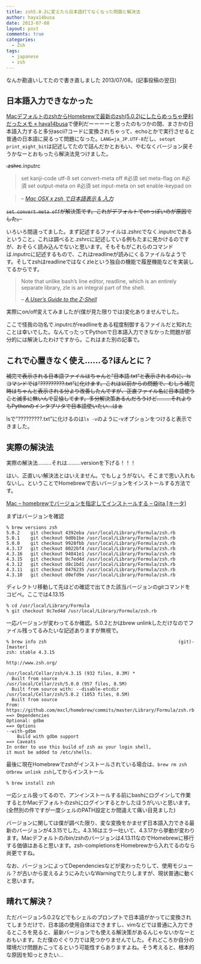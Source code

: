 ```yaml
---
title: zsh5.0.2に変えたら日本語打てなくなった問題と解決法
author: haya14busa
date: 2013-07-08
layout: post
comments: true
categories:
  - Zsh
tags:
  - japanese
  - zsh
---
```

なんか勘違いしてたので書き直しました 2013/07/08。(記事投稿の翌日)

## 日本語入力できなかった

[MacデフォルトのzshからHomebrewで最新のzsh(5.0.2)にしたらめっちゃ便利だったメモ « haya14busa][1]で便利だーーーーと思ったのもつかの間、まさかの日本語入力すると多分ascii?コードに変換されちゃって、echoとかで実行させると普通の日本語に戻るって問題になった。`LANG=ja_JP.UTF-8`だし、`setopt print_eight_bit`は記述してたので詰んだかとおもい、やむなくバージョン戻そうかなーとおもったら解決法見つけました。

<s>.zshrc</s>.inputrc

> set kanji-code utf-8 set convert-meta off #必須 set meta-flag on #必須 set output-meta on #必須 set input-meta on set enable-keypad on

> &#8211; <cite><a href="http://www.hasta-pronto.org/2006/10/02/mac-osx-x-zsh.html">Mac OSX x zsh で日本語表示 & 入力</a></cite>

<s>`set convert-meta off`が解決策です。これがデフォルトでonっぽいのが原因でした。</s>

いろいろ間違ってました。まず記述するファイルは.zshrcでなく.inputrcであるということ。これは調べると.zshrcに記述している例もたまに見かけるのですが、おそらく読み込んでないと思います。そもそもがこれらのコマンドは.inputrcに記述するもので、これはreadlineが読みにくるファイルなようです。そしてzshはreadlineではなくzleという独自の機能で履歴機能などを実装してるからです。

> Note that unlike bash&#8217;s line editor, readline, which is an entirely separate library, zle is an integral part of the shell.
> 
> &#8211; <cite><a href="http://zsh.sourceforge.net/Guide/zshguide04.html">A User&#8217;s Guide to the Z-Shell</a></cite>

実際にon/off変えてみましたが(僕が見た限りでは)変化ありませんでした。

ここで怪我の功名で.inputrcがreadlineをある程度制御するファイルだと知れたことは幸いでした。なんてったってPythonで日本語入力できなかった問題が部分的には解決したわけですから。これはまた別の記事で。

## これで心置きなく使え……る?ほんとに？

<s>補完で表示される日本語ファイルはちゃんと&#8221;日本語.txt&#8221;と表示されるのに、lsコマンドでは&#8221;?????????.txt&#8221;に化けます。これは以前からの問題で、むしろ補完時はちゃんと表示される分より改善したんですが、正直ファイル名に日本語使うこと滅多に無いんで妥協してます。多分解決策あるんだろうけど………それよりもPythonのインタプリタで日本語使いたい…はぁ</s>

lsで&#8221;?????????.txt&#8221;に化けるのは`ls -v`のように-vオプションをつけると表示できました。

## 実際の解決法

実際の解決法………それは………versionを下げる！！！

はい、正直いい解決法とはいえません。でもしょうがない。そこまで思い入れもないし。ということでHomebrewで古いバージョンをインストールする方法です。

[Mac &#8211; homebrewでバージョンを指定してインストールする &#8211; Qiita [キータ]][2]

まずはバージョンを確認

    % brew versions zsh
    5.0.2    git checkout 4392eba /usr/local/Library/Formula/zsh.rb
    5.0.1    git checkout 9d0b1be /usr/local/Library/Formula/zsh.rb
    5.0.0    git checkout 9928fbb /usr/local/Library/Formula/zsh.rb
    4.3.17   git checkout 8022bf4 /usr/local/Library/Formula/zsh.rb
    4.3.16   git checkout 94841e1 /usr/local/Library/Formula/zsh.rb
    4.3.15   git checkout 0c7ed4d /usr/local/Library/Formula/zsh.rb
    4.3.12   git checkout d8c1bd1 /usr/local/Library/Formula/zsh.rb
    4.3.11   git checkout 0476235 /usr/local/Library/Formula/zsh.rb
    4.3.10   git checkout d0efd9e /usr/local/Library/Formula/zsh.rb
    

ディレクトリ移動して先ほどの確認で出てきた該当バージョンのgitコマンドをコピペ。ここでは4.13.15

    % cd /usr/local/Library/Formula
    % git checkout 0c7ed4d /usr/local/Library/Formula/zsh.rb
    

一応バージョンが変わってるか確認。5.0.2とかはbrew unlinkしただけなのでファイル残ってるみたいな記述ありますが無視で。

    % brew info zsh                                                 (git)-[master]
    zsh: stable 4.3.15
    
    http://www.zsh.org/
    
    /usr/local/Cellar/zsh/4.3.15 (932 files, 8.3M) *
      Built from source
    /usr/local/Cellar/zsh/5.0.0 (957 files, 8.5M)
      Built from source with: --disable-etcdir
    /usr/local/Cellar/zsh/5.0.2 (1053 files, 8.5M)
      Built from source
    From: https://github.com/mxcl/homebrew/commits/master/Library/Formula/zsh.rb
    ==> Dependencies
    Optional: gdbm
    ==> Options
    --with-gdbm
        Build with gdbm support
    ==> Caveats
    In order to use this build of zsh as your login shell,
    it must be added to /etc/shells.
    

最後に現在Homebrewでzshがインストールされている場合は、`brew rm zsh` or`brew unlink zsh`してからインストール

    % brew install zsh
    

一応シェル扱ってるので、アンインストールする前にbashにログインして作業するとかMacデフォルトのzshにログインするとかしたほうがいいと思います。(全然別の件ですが一度シェルのPATH設定とか間違えて痛い目見ました)

バージョンに関しては僕が調べた限り、変な変換をかませず日本語入力できる最新のバージョンが4.3.15でした。4.3.16はエラー吐いて、4.3.17から挙動が変わります。Macデフォルトの/bin/zshのバージョンは4.13.11なのでHomebrewに移行する価値はあると思います。zsh-completionsをHomebrewから入れてるのなら尚更ですね。

なお、バージョンによってDependenciesなどが変わったりして、使用モジュール？が古いから変えるようにみたいなWarningでたりしますが、現状普通に動くと思います。

## 晴れて解決？

ただバージョン5.0.2などでもシェルのプロンプトで日本語がかってに変換されてしまうだけで、日本語の使用自体はできますし、vimなどでは普通に入力できるところを見ると、最新バージョンでも使える解決策があるんじゃないかなーとおもいます。ただ僕のぐぐり力では見つかりませんでした。それどころか自分の環境だけ問題おこってるという可能性すらありますよね。そう考えると、根本的な原因を知っときたい…

 [1]: http://haya14busa.com/homebrew-zsh-to-zsh/
 [2]: http://qiita.com/semind/items/f8f647e757842f08b9ec
